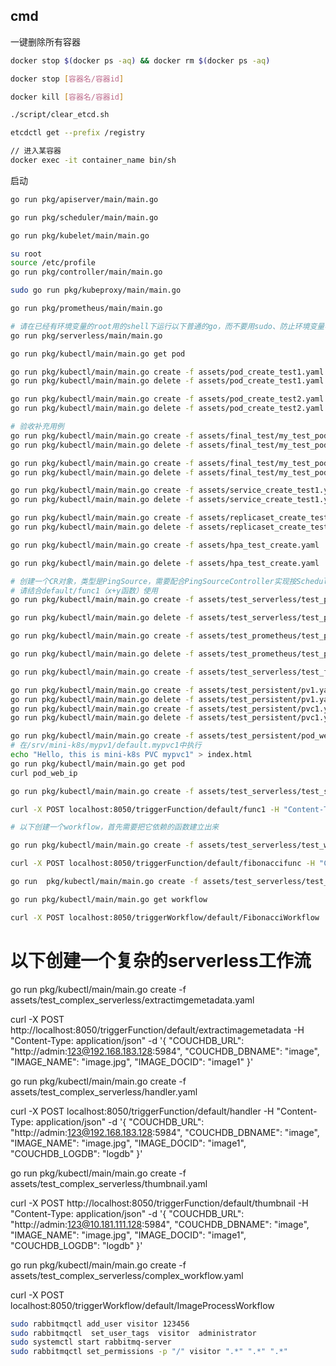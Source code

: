 ## cmd

一键删除所有容器

```bash
docker stop $(docker ps -aq) && docker rm $(docker ps -aq)
```

```bash
docker stop [容器名/容器id]

docker kill [容器名/容器id]

./script/clear_etcd.sh

etcdctl get --prefix /registry

// 进入某容器
docker exec -it container_name bin/sh

```


启动

```bash
go run pkg/apiserver/main/main.go

go run pkg/scheduler/main/main.go

go run pkg/kubelet/main/main.go

su root
source /etc/profile
go run pkg/controller/main/main.go

sudo go run pkg/kubeproxy/main/main.go

go run pkg/prometheus/main/main.go

# 请在已经有环境变量的root用的shell下运行以下普通的go，而不要用sudo、防止环境变量与父shell不一致的问题！
go run pkg/serverless/main/main.go
```



```bash
go run pkg/kubectl/main/main.go get pod

go run pkg/kubectl/main/main.go create -f assets/pod_create_test1.yaml
go run pkg/kubectl/main/main.go delete -f assets/pod_create_test1.yaml

go run pkg/kubectl/main/main.go create -f assets/pod_create_test2.yaml
go run pkg/kubectl/main/main.go delete -f assets/pod_create_test2.yaml

# 验收补充用例
go run pkg/kubectl/main/main.go create -f assets/final_test/my_test_pod1.yaml
go run pkg/kubectl/main/main.go delete -f assets/final_test/my_test_pod1.yaml

go run pkg/kubectl/main/main.go create -f assets/final_test/my_test_pod2.yaml
go run pkg/kubectl/main/main.go delete -f assets/final_test/my_test_pod2.yaml

go run pkg/kubectl/main/main.go create -f assets/service_create_test1.yaml
go run pkg/kubectl/main/main.go delete -f assets/service_create_test1.yaml

go run pkg/kubectl/main/main.go create -f assets/replicaset_create_test1.yaml
go run pkg/kubectl/main/main.go delete -f assets/replicaset_create_test1.yaml

go run pkg/kubectl/main/main.go create -f assets/hpa_test_create.yaml

go run pkg/kubectl/main/main.go delete -f assets/hpa_test_create.yaml

# 创建一个CR对象，类型是PingSource，需要配合PingSourceController实现按Scheduler发消息的功能
# 请结合default/func1（x+y函数）使用
go run pkg/kubectl/main/main.go create -f assets/test_serverless/test_ping_source1.yaml

go run pkg/kubectl/main/main.go delete -f assets/test_serverless/test_ping_source1.yaml

go run pkg/kubectl/main/main.go create -f assets/test_prometheus/test_prometheus_pod1.yaml

go run pkg/kubectl/main/main.go delete -f assets/test_prometheus/test_prometheus_pod1.yaml

go run pkg/kubectl/main/main.go create -f assets/test_serverless/test_func1.yaml

go run pkg/kubectl/main/main.go create -f assets/test_persistent/pv1.yaml
go run pkg/kubectl/main/main.go delete -f assets/test_persistent/pv1.yaml
go run pkg/kubectl/main/main.go create -f assets/test_persistent/pvc1.yaml
go run pkg/kubectl/main/main.go delete -f assets/test_persistent/pvc1.yaml

go run pkg/kubectl/main/main.go create -f assets/test_persistent/pod_web.yaml
# 在/srv/mini-k8s/mypv1/default.mypvc1中执行
echo "Hello, this is mini-k8s PVC mypvc1" > index.html
go run pkg/kubectl/main/main.go get pod
curl pod_web_ip

go run pkg/kubectl/main/main.go create -f assets/test_serverless/test_serverless1.yaml

curl -X POST localhost:8050/triggerFunction/default/func1 -H "Content-Type: application/json" -d '{"x": 123, "y": 789}'

# 以下创建一个workflow，首先需要把它依赖的函数建立出来

go run pkg/kubectl/main/main.go create -f assets/test_serverless/test_workflow/workflow_func1.yaml

curl -X POST localhost:8050/triggerFunction/default/fibonaccifunc -H "Content-Type: application/json" -d '{"x": 0, "y": 1, "i": 1}'

go run  pkg/kubectl/main/main.go create -f assets/test_serverless/test_workflow/test_workflow1.yaml

go run pkg/kubectl/main/main.go get workflow

curl -X POST localhost:8050/triggerWorkflow/default/FibonacciWorkflow
```

# 以下创建一个复杂的serverless工作流
go run pkg/kubectl/main/main.go create -f assets/test_complex_serverless/extractimgemetadata.yaml

curl -X POST http://localhost:8050/triggerFunction/default/extractimagemetadata -H "Content-Type: application/json" -d '{
  "COUCHDB_URL": "http://admin:123@192.168.183.128:5984",
  "COUCHDB_DBNAME": "image",
  "IMAGE_NAME": "image.jpg",
  "IMAGE_DOCID": "image1"
}'

go run pkg/kubectl/main/main.go create -f assets/test_complex_serverless/handler.yaml

curl -X POST localhost:8050/triggerFunction/default/handler -H "Content-Type: application/json" -d '{
  "COUCHDB_URL": "http://admin:123@192.168.183.128:5984",
  "COUCHDB_DBNAME": "image",
  "IMAGE_NAME": "image.jpg",
  "IMAGE_DOCID": "image1",
  "COUCHDB_LOGDB": "logdb"
}'

go run pkg/kubectl/main/main.go create -f assets/test_complex_serverless/thumbnail.yaml

curl -X POST http://localhost:8050/triggerFunction/default/thumbnail -H "Content-Type: application/json" -d '{
  "COUCHDB_URL": "http://admin:123@10.181.111.128:5984",
  "COUCHDB_DBNAME": "image",
  "IMAGE_NAME": "image.jpg",
  "IMAGE_DOCID": "image1",
  "COUCHDB_LOGDB": "logdb"
}'

go run  pkg/kubectl/main/main.go create -f assets/test_complex_serverless/complex_workflow.yaml

curl -X POST localhost:8050/triggerWorkflow/default/ImageProcessWorkflow

```bash
sudo rabbitmqctl add_user visitor 123456
sudo rabbitmqctl  set_user_tags  visitor  administrator
sudo systemctl start rabbitmq-server
sudo rabbitmqctl set_permissions -p "/" visitor ".*" ".*" ".*"
```